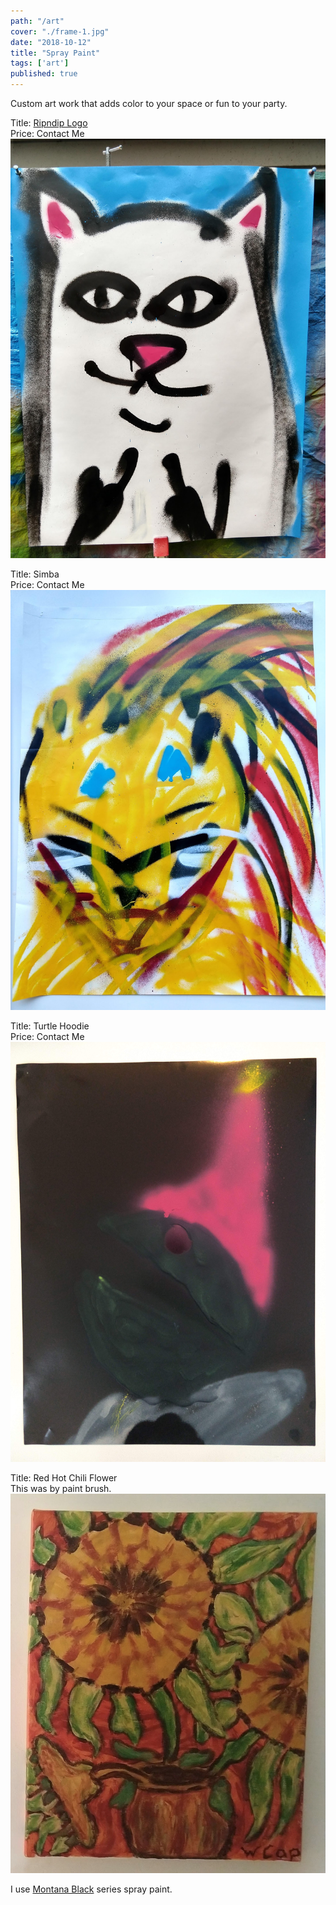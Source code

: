 ```yaml
---
path: "/art"
cover: "./frame-1.jpg"
date: "2018-10-12"
title: "Spray Paint"
tags: ['art']
published: true
---
```

    
<!-- That crypto candy.                                                                                                   -->

Custom art work that adds color to your space or fun to your party.                 

Title: [Ripndip Logo](https://www.ripndipclothing.com/)  
Price: Contact Me
![Simba](./ripndip-logo-1.jpg)

Title: Simba  
Price: Contact Me
![Simba](./simba-1.jpg)

Title: Turtle Hoodie  
Price: Contact Me
![TurtleHoodie](./turtle-hoodie.jpg)

Title: Red Hot Chili Flower  
This was by paint brush.
![Red Hot Chili Flower](./red-hot-chili-flower-2.jpg)

I use [Montana Black](https://www.montana-cans.com/en/spray-cans/montana-spray-paint/black-50ml-600ml-graffiti-paint/) series spray paint.
